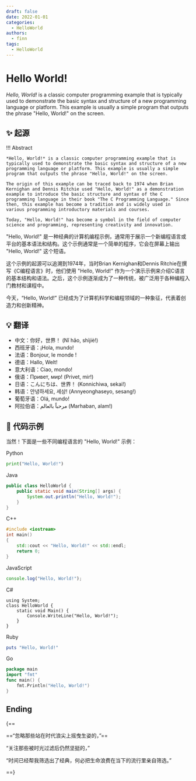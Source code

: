 ```yaml
---
draft: false
date: 2022-01-01
categories:
  - HelloWorld
authors:
  - finn
tags:
  - HelloWorld
---
```


# Hello World!

*Hello, World!* is a classic computer programming example that is typically used to demonstrate the basic syntax and structure of a new programming language or platform. This example is usually a simple program that outputs the phrase "Hello, World!" on the screen.

<!-- more -->

## :sparkles: 起源

!!! Abstract

	*Hello, World!* is a classic computer programming example that is typically used to demonstrate the basic syntax and structure of a new programming language or platform. This example is usually a simple program that outputs the phrase "Hello, World!" on the screen.

	The origin of this example can be traced back to 1974 when Brian Kernighan and Dennis Ritchie used "Hello, World!" as a demonstration example to introduce the basic structure and syntax of the C programming language in their book "The C Programming Language." Since then, this example has become a tradition and is widely used in various programming introductory materials and courses.

	Today, "Hello, World!" has become a symbol in the field of computer science and programming, representing creativity and innovation.

"Hello, World!" 是一种经典的计算机编程示例，通常用于展示一个新编程语言或平台的基本语法和结构。这个示例通常是一个简单的程序，它会在屏幕上输出 "Hello, World!" 这个短语。

这个示例的起源可以追溯到1974年，当时Brian Kernighan和Dennis Ritchie在撰写《C编程语言》时，他们使用 "Hello, World!" 作为一个演示示例来介绍C语言的基本结构和语法。之后，这个示例逐渐成为了一种传统，被广泛用于各种编程入门教材和课程中。

今天，“Hello, World!” 已经成为了计算机科学和编程领域的一种象征，代表着创造力和创新精神。


## :bulb: 翻译

- 中文：你好，世界！ (Nǐ hǎo, shìjiè!)
- 西班牙语：¡Hola, mundo!
- 法语：Bonjour, le monde !
- 德语：Hallo, Welt!
- 意大利语：Ciao, mondo!
- 俄语：Привет, мир! (Privet, mir!)
- 日语：こんにちは、世界！ (Konnichiwa, sekai!)
- 韩语：안녕하세요, 세상! (Annyeonghaseyo, sesang!)
- 葡萄牙语：Olá, mundo!
- 阿拉伯语：مرحباً بالعالم (Marhaban, alam!)

## :dizzy: 代码示例

当然！下面是一些不同编程语言的 "Hello, World!" 示例：

Python
```python
print("Hello, World!")
```

Java
```Java
public class HelloWorld {     
	public static void main(String[] args) {
		System.out.println("Hello, World!"); 
	} 
}
```

C++
```C++
#include <iostream> 
int main() 
{     
	std::cout << "Hello, World!" << std::endl;     
	return 0; 
}
```

JavaScript
```JavaScript
console.log("Hello, World!");
```

C#
```Csharp
using System; 
class HelloWorld {   
	static void Main() {
		Console.WriteLine("Hello, World!");   
	} 
}
```

Ruby
```Ruby
puts "Hello, World!"
```

Go
```Go
package main  
import "fmt"  
func main() {     
	fmt.Println("Hello, World!") 
}
```


## Ending
{==

==“忽略那些站在时代浪尖上摇曳生姿的，”==

“关注那些被时光过滤后仍然坚挺的，”

“时间已经帮我筛选出了经典，何必把生命浪费在当下的流行里亲自筛选。”

==}
